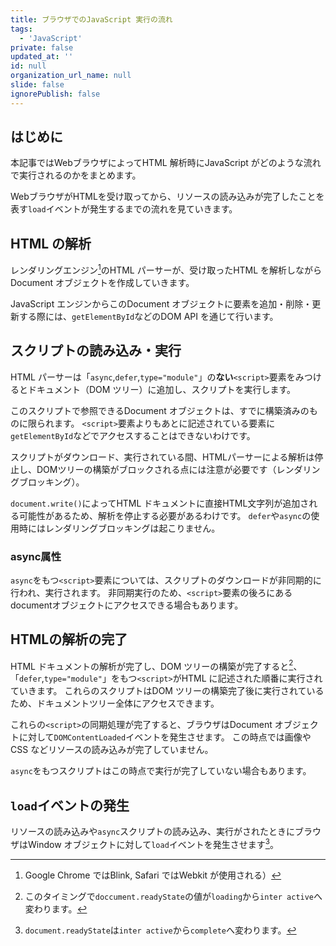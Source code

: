 ```yaml
---
title: ブラウザでのJavaScript 実行の流れ
tags:
  - 'JavaScript'
private: false
updated_at: ''
id: null
organization_url_name: null
slide: false
ignorePublish: false
---
```

## はじめに
本記事ではWebブラウザによってHTML 解析時にJavaScript がどのような流れで実行されるのかをまとめます。

WebブラウザがHTMLを受け取ってから、リソースの読み込みが完了したことを表す`load`イベントが発生するまでの流れを見ていきます。


## HTML の解析
レンダリングエンジン[^1]のHTML パーサーが、受け取ったHTML を解析しながらDocument オブジェクトを作成していきます。

JavaScript エンジンからこのDocument オブジェクトに要素を追加・削除・更新する際には、`getElementById`などのDOM API を通じて行います。

## スクリプトの読み込み・実行
HTML パーサーは「`async`,`defer`,`type="module"`」の**ない**`<script>`要素をみつけるとドキュメント（DOM ツリー）に追加し、スクリプトを実行します。

このスクリプトで参照できるDocument オブジェクトは、すでに構築済みのものに限られます。
`<script>`要素よりもあとに記述されている要素に`getElementById`などでアクセスすることはできないわけです。

スクリプトがダウンロード、実行されている間、HTMLパーサーによる解析は停止し、DOMツリーの構築がブロックされる点には注意が必要です（レンダリングブロッキング）。

`document.write()`によってHTML ドキュメントに直接HTML文字列が追加される可能性があるため、解析を停止する必要があるわけです。
`defer`や`async`の使用時にはレンダリングブロッキングは起こりません。

### async属性
`async`をもつ`<script>`要素については、スクリプトのダウンロードが非同期的に行われ、実行されます。
非同期実行のため、`<script>`要素の後ろにあるdocumentオブジェクトにアクセスできる場合もあります。

## HTMLの解析の完了
HTML ドキュメントの解析が完了し、DOM ツリーの構築が完了すると[^2]、「`defer`,`type="module"`」をもつ`<script>`がHTML に記述された順番に実行されていきます。
これらのスクリプトはDOM ツリーの構築完了後に実行されているため、ドキュメントツリー全体にアクセスできます。

これらの`<script>`の同期処理が完了すると、ブラウザはDocument オブジェクトに対して`DOMContentLoaded`イベントを発生させます。
この時点では画像やCSS などリソースの読み込みが完了していません。

`async`をもつスクリプトはこの時点で実行が完了していない場合もあります。
## `load`イベントの発生
リソースの読み込みや`async`スクリプトの読み込み、実行がされたときにブラウザはWindow オブジェクトに対して`load`イベントを発生させます[^3]。



[^1]:Google Chrome ではBlink, Safari ではWebkit が使用される）
[^2]: このタイミングで`doccument.readyState`の値が`loading`から`inter active`へ変わります。
[^3]:`document.readyState`は`inter active`から`complete`へ変わります。